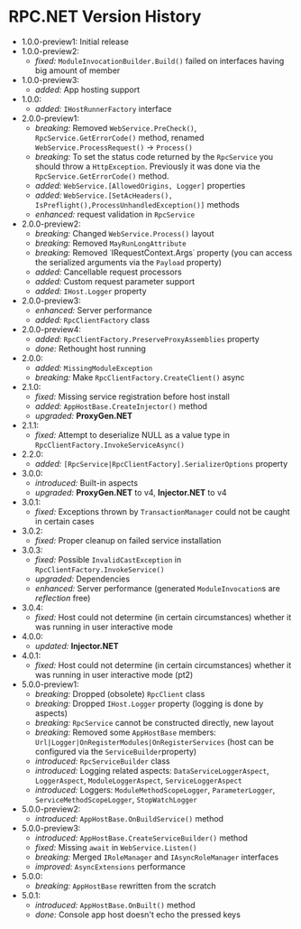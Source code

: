 # RPC.NET Version History
- 1.0.0-preview1: Initial release
- 1.0.0-preview2:
  - *fixed:* `ModuleInvocationBuilder.Build()` failed on interfaces having big amount of member
- 1.0.0-preview3:
  - *added:* App hosting support
- 1.0.0:
  - *added:* `IHostRunnerFactory` interface
- 2.0.0-preview1:
  - *breaking:* Removed `WebService.PreCheck()`, `RpcService.GetErrorCode()` method, renamed `WebService.ProcessRequest()` -> `Process()`
  - *breaking:* To set the status code returned by the `RpcService` you should throw a `HttpException`. Previously it was done via the `RpcService.GetErrorCode()` method.
  - *added:* `WebService.[AllowedOrigins, Logger]` properties
  - *added:* `WebService.[SetAcHeaders(), IsPreflight(),ProcessUnhandledException()]` methods
  - *enhanced:* request validation in `RpcService`
- 2.0.0-preview2:
  - *breaking:* Changed `WebService.Process()` layout
  - *breaking:* Removed `MayRunLongAttribute`
  - *breaking:* Removed ˙IRequestContext.Args˙ property (you can access the serialized arguments via the `Payload` property)
  - *added:* Cancellable request processors
  - *added:* Custom request parameter support
  - *added:* `IHost.Logger` property
- 2.0.0-preview3:
  - *enhanced:* Server performance
  - *added:* `RpcClientFactory` class
- 2.0.0-preview4:
  - *added:* `RpcClientFactory.PreserveProxyAssemblies` property
  - *done:* Rethought host running
- 2.0.0:
  - *added:* `MissingModuleException`
  - *breaking:* Make `RpcClientFactory.CreateClient()` async
- 2.1.0:
  - *fixed:* Missing service registration before host install
  - *added:* `AppHostBase.CreateInjector()` method
  - *upgraded:* **ProxyGen.NET**
- 2.1.1:
  - *fixed:* Attempt to deserialize NULL as a value type in `RpcClientFactory.InvokeServiceAsync()`
- 2.2.0:
  - *added:* `[RpcService|RpcClientFactory].SerializerOptions` property
- 3.0.0:
  - *introduced:* Built-in aspects
  - *upgraded:* **ProxyGen.NET** to v4, **Injector.NET** to v4
- 3.0.1:
  - *fixed:* Exceptions thrown by `TransactionManager` could not be caught in certain cases
- 3.0.2:
  - *fixed:* Proper cleanup on failed service installation
- 3.0.3:
  - *fixed:* Possible `InvalidCastException` in `RpcClientFactory.InvokeService()`
  - *upgraded:* Dependencies
  - *enhanced:* Server performance (generated `ModuleInvocation`s are *reflection* free)
- 3.0.4:
  - *fixed:* Host could not determine (in certain circumstances) whether it was running in user interactive mode
- 4.0.0:
  - *updated:* **Injector.NET**
- 4.0.1:
  - *fixed:* Host could not determine (in certain circumstances) whether it was running in user interactive mode (pt2)
- 5.0.0-preview1:
  - *breaking:* Dropped (obsolete) `RpcClient` class
  - *breaking:* Dropped `IHost.Logger` property (logging is done by aspects)
  - *breaking:* `RpcService` cannot be constructed directly, new layout
  - *breaking:* Removed some `AppHostBase` members: `Url|Logger|OnRegisterModules|OnRegisterServices` (host can be configured via the `ServiceBuilder`property)
  - *introduced:* `RpcServiceBuilder` class
  - *introduced:* Logging related aspects: `DataServiceLoggerAspect`, `LoggerAspect`, `ModuleLoggerAspect`, `ServiceLoggerAspect`
  - *introduced:* Loggers: `ModuleMethodScopeLogger`, `ParameterLogger`, `ServiceMethodScopeLogger`, `StopWatchLogger`
- 5.0.0-preview2:
  - *introduced:* `AppHostBase.OnBuildService()` method
- 5.0.0-preview3:
  - *introduced:* `AppHostBase.CreateServiceBuilder()` method
  - *fixed:* Missing `await` in `WebService.Listen()`
  - *breaking:* Merged `IRoleManager` and `IAsyncRoleManager` interfaces
  - *improved:* `AsyncExtensions` performance
- 5.0.0:
  - *breaking:* `AppHostBase` rewritten from the scratch
- 5.0.1:
  - *introduced:* `AppHostBase.OnBuilt()` method
  - *done:* Console app host doesn't echo the pressed keys
